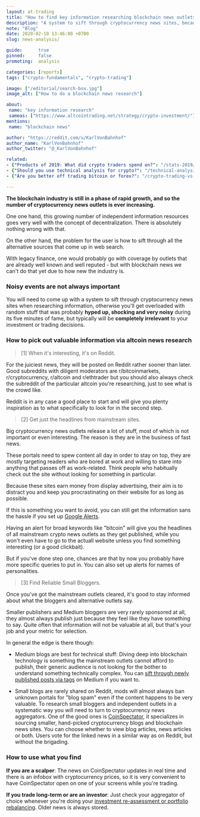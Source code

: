 ```yaml
---
layout: at-trading
title: "How to find key information researching blockchain news outlets"
description: "A system to sift through cryptocurrency news sites, because otherwise you'll get overloaded with random stuff that was probably very noisy during its five minutes of fame, but will be completely irrelevant to your investment or trading decisions."
note: "Blog"
date: 2020-02-10 13:46:00 +0700
slug: news-analysis/

guide:      true
pinned:     false
promoting:  analysis

categories: [reports]
tags: ["crypto-fundamentals", "crypto-trading"]

image: ["/editorial/search-box.jpg"]
image_alt: ["How to do a blockchain news research"]

about:
 name: "key information research"
 sameas: ["https://www.altcointrading.net/strategy/crypto-investment/"]
mentions:
 name: "blockchain news"

author: "https://reddit.com/u/KarlVonBahnhof"
author_name: "KarlVonBahnhof"
author_twitter: "@_KarlVonBahnhof"

related:
- {"Products of 2019: What did crypto traders spend on?": "/stats-2019/"}
- {"Should you use technical analysis for crypto?": "/technical-analysis/"}
- {"Are you better off trading bitcoin or forex?": "/crypto-trading-vs-forex-trading-review/"}

---
```


**The blockchain industry is still in a phase of rapid growth, and so the number of cryptocurrency news outlets is ever increasing.**

One one hand, this growing number of independent information resources goes very well with the concept of decentralization. There is absolutely nothing wrong with that.

On the other hand, the problem for the user is how to sift through all the alternative sources that come up in web search.

With legacy finance, one would probably go with coverage by outlets that are already well known and well reputed - but with blockchain news we can't do that yet due to how new the industry is.

### Noisy events are not always important

You will need to come up with a system to sift through cryptocurrency news sites when researching information, otherwise you'll get overloaded with random stuff that was probably **hyped up, shocking and very noisy** during its five minutes of fame, but typically will be **completely irrelevant** to your investment or trading decisions.

### How to pick out valuable information via altcoin news research


> [1] When it's interesting, it's on Reddit.

For the juiciest news, they will be posted on Reddit rather sooner than later. Good subreddits with diligent moderators are r/bitcoinmarkets, r/cryptocurrency, r/altcoin and r/ethtrader but you should also always check the subreddit of the particular altcoin you're researching, just to see what is the crowd like.

Reddit is in any case a good place to start and will give you plenty inspiration as to what specifically to look for in the second step.

> [2] Get just the headlines from mainstream sites.

Big cryptocurrency news outlets release a lot of stuff, most of which is not important or even interesting. The reason is they are in the business of fast news.

These portals need to spew content all day in order to stay on top, they are mostly targeting readers who are bored at work and willing to stare into anything that passes off as work-related. Think people who habitually check out the site without looking for something in particular.

Because these sites earn money from display advertising, their aim is to distract you and keep you procrastinating on their website for as long as possible.

If this is something you want to avoid, you can still get the information sans the hassle if you set up [Google Alerts](https://www.google.com/alerts).

Having an alert for broad keywords like "bitcoin" will give you the headlines of all mainstream crypto news outlets as they get published, while you won't even have to go to the actuall website unless you find something interesting (or a good clickbait).

But if you've done step one, chances are that by now you probably have more specific queries to put in. You can also set up alerts for names of personalities.

> [3] Find Reliable Small Bloggers.

Once you've got the mainstream outlets cleared, it's good to stay informed about what the bloggers and alternative outlets say.

Smaller publishers and Medium bloggers are very rarely sponsored at all, they almost always publish just because they feel like they have something to say. Quite often that information will not be valuable at all, but that's your job and your metric for selection.

In general the edge is there though:

* Medium blogs are best for technical stuff: Diving deep into blockchain technology is something the mainstream outlets cannot afford to publish, their generic audience is not looking for the bother to understand something technically complex. You can [sift through newly published posts via tags](https://medium.com/tag/bitcoin) on Medium if you want to.

* Small blogs are rarely shared on Reddit, mods will almost always ban unknown portals for "blog spam" even if the content happens to be very valuable. To research small bloggers and independent outlets in a systematic way you will need to turn to cryptocurrency news aggregators. One of the good ones is [CoinSpectator](https://coinspectator.com), it specializes in sourcing smaller, hand-picked cryptocurrency blogs and blockchain news sites. You can choose whether to view blog articles, news articles or both. Users vote for the linked news in a similar way as on Reddit, but without the brigading.

### How to use what you find

**If you are a scalper**: The news on CoinSpectator updates in real time and there is an infobox with cryptocurrency prices, so it is very convenient to have CoinSpectator open on one of your screens while you're trading.

**If you trade long-term or are an investor**: Just check your aggregator of choice whenever you're doing your [investment re-assessment or portfolio rebalancing](/strategy/crypto-investment/). Older news is always stored.
